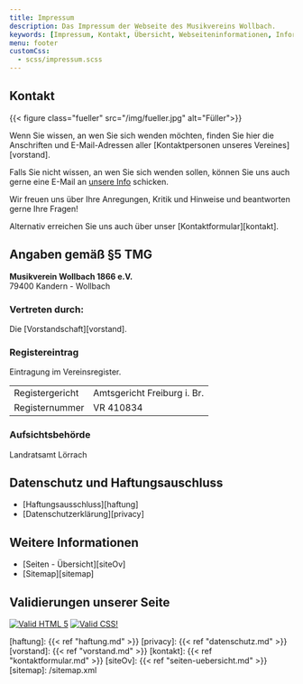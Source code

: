```yaml
---
title: Impressum
description: Das Impressum der Webseite des Musikvereins Wollbach.
keywords: [Impressum, Kontakt, Übersicht, Webseiteninformationen, Informationen zur Webseite, Rechtiliches, Haftung, Haftungsausschluss, Datenschutz]
menu: footer
customCss:
  - scss/impressum.scss
---
```


## Kontakt

{{< figure class="fueller"
           src="/img/fueller.jpg"
           alt="Füller">}}

Wenn Sie wissen, an wen Sie sich wenden möchten, finden Sie hier die
Anschriften und E-Mail-Adressen aller [Kontaktpersonen unseres Vereines][vorstand].

Falls Sie nicht wissen, an wen Sie sich wenden sollen, können Sie uns auch
gerne eine E-Mail an [unsere Info][info] schicken.

Wir freuen uns über Ihre Anregungen, Kritik und Hinweise und beantworten
gerne Ihre Fragen!

Alternativ erreichen Sie uns auch über unser [Kontaktformular][kontakt].

## Angaben gemäß §5 TMG

**Musikverein Wollbach 1866 e.V.**<br />
79400 Kandern - Wollbach

### Vertreten durch:
Die [Vorstandschaft][vorstand].

### Registereintrag
Eintragung im Vereinsregister.

<table class="registereintrag">
  <tr>
    <td>Registergericht</td>
    <td>Amtsgericht Freiburg i. Br.</td>
  </tr>
  <tr>
    <td>Registernummer</td>
    <td>VR 410834</td>
  </tr>
</table>

<!--
## Umsatzsteuer-ID
Umsatzsteuer-Identifikationsnummer gemäß §27 a Umsatzsteuergesetz
DE 
-->

### Aufsichtsbehörde
Landratsamt Lörrach

## Datenschutz und Haftungsauschluss
- [Haftungsausschluss][haftung]
- [Datenschutzerklärung][privacy]

## Weitere Informationen
- [Seiten - Übersicht][siteOv]
- [Sitemap][sitemap]

## Validierungen unserer Seite
[![Valid HTML 5][htm]][htmLink]
[![Valid CSS!][css]][cssLink]

[haftung]: {{< ref "haftung.md" >}}
[privacy]: {{< ref "datenschutz.md" >}}
[vorstand]: {{< ref "vorstand.md" >}}
[kontakt]: {{< ref "kontaktformular.md" >}}
[siteOv]: {{< ref "seiten-uebersicht.md" >}}
[sitemap]: /sitemap.xml

[info]:     mailto:info@mv-wollbach.de"

[htm]:      https://www.w3basis.de/imgs/html5.png
[htmLink]:  https://validator.w3.org/check?uri=http%3A%2F%2Fwww.mv-wollbach.de%2F
[css]:      https://jigsaw.w3.org/css-validator/images/vcss-blue
[cssLink]:  https://jigsaw.w3.org/css-validator/validator?uri=http%3A%2F%2Fwww.mv-wollbach.de%2F&profile=css3svg

